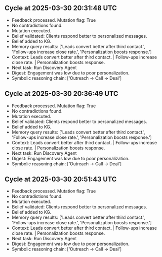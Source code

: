 ## Cycle at 2025-03-30 20:31:48 UTC
- Feedback processed. Mutation flag: True
- No contradictions found.
- Mutation executed.
- Belief validated: Clients respond better to personalized messages.
- Belief added to KG.
- Memory query results: ['Leads convert better after third contact.', 'Follow-ups increase close rate.', 'Personalization boosts response.']
- Context: Leads convert better after third contact. | Follow-ups increase close rate. | Personalization boosts response.
- Next task: Run Discovery Agent
- Digest: Engagement was low due to poor personalization.
- Symbolic reasoning chain: ['Outreach -> Call -> Deal']

## Cycle at 2025-03-30 20:36:49 UTC
- Feedback processed. Mutation flag: True
- No contradictions found.
- Mutation executed.
- Belief validated: Clients respond better to personalized messages.
- Belief added to KG.
- Memory query results: ['Leads convert better after third contact.', 'Follow-ups increase close rate.', 'Personalization boosts response.']
- Context: Leads convert better after third contact. | Follow-ups increase close rate. | Personalization boosts response.
- Next task: Run Discovery Agent
- Digest: Engagement was low due to poor personalization.
- Symbolic reasoning chain: ['Outreach -> Call -> Deal']

## Cycle at 2025-03-30 20:51:43 UTC
- Feedback processed. Mutation flag: True
- No contradictions found.
- Mutation executed.
- Belief validated: Clients respond better to personalized messages.
- Belief added to KG.
- Memory query results: ['Leads convert better after third contact.', 'Follow-ups increase close rate.', 'Personalization boosts response.']
- Context: Leads convert better after third contact. | Follow-ups increase close rate. | Personalization boosts response.
- Next task: Run Discovery Agent
- Digest: Engagement was low due to poor personalization.
- Symbolic reasoning chain: ['Outreach -> Call -> Deal']

